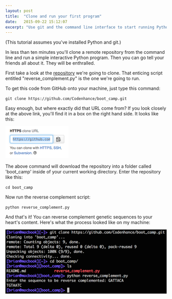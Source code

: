 ```yaml
---
layout: post
title:  "Clone and run your first program"
date:   2015-09-22 15:12:07
excerpt: "Use git and the command line interface to start running Python programs"
---
```


(This tutorial assumes you've installed Python and git.)

In less than ten minutes you'll clone a remote repository from the command line and run a simple interactive Python program. Then you can go tell your friends all about it. They will be enthralled.

First take a look at the <a href="https://github.com/Codenhance/boot_camp">repository</a> we're going to clone. That enticing script entitled "reverse_complement.py" is the one we're going to run.

To get this code from GitHub onto your machine, just type this command:

`git clone https://github.com/Codenhance/boot_camp.git`

Easy enough, but where exactly did that URL come from? If you look closely at the above link, you'll find it in a box on the right hand side. It looks like this:

![GitHub clone URL](/assets/github_clone_url.png)

The above command will download the repository into a folder called 'boot_camp' inside of your current working directory. Enter the repository like this:

`cd boot_camp`

Now run the reverse complement script:

`python reverse_complement.py`

And that's it! You can reverse complement genetic sequences to your heart's content. Here's what the process looked like on my machine:

![Screenshot of cloning and running reverse complement script](/assets/clone_and_run_reverse_complement.png)
